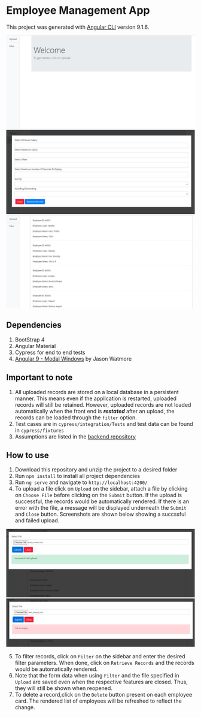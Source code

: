 # Employee Management App

This project was generated with [Angular CLI](https://github.com/angular/angular-cli) version 9.1.6.

![Landing Page Screenshot](src/assets/images/landingpage.jpg)![Filter Page](src/assets/images/filterPage.jpg)![Entries Page Screenshot](src/assets/images/entries.jpg)

## Dependencies

1. BootStrap 4
2. Angular Material
3. Cypress for end to end tests
4. [Angular 9 - Modal Windows](https://jasonwatmore.com/post/2020/05/14/angular-9-modal-windows) by Jason Watmore

## Important to note

1. All uploaded records are stored on a local database in a persistent manner. This means even if the application is restarted, uploaded records will still be retained. However, uploaded records are not loaded automatically when the front end is ***restated*** after an upload, the records can be loaded through the `filter` option.
2. Test cases are in `cypress/integration/Tests` and test data can be found in `cypress/fixtures`
3. Assumptions are listed in the [backend repository](https://github.com/NUSe0032202/employeeapp)

## How to use

1. Download this repository and unzip the project to a desired folder
2. Run `npm install` to install all project dependencies
3. Run `ng serve` and navigate to `http://localhost:4200/`
4. To upload a file click on `Upload` on the sidebar, attach a file by clicking on `Choose File` before clicking on the `Submit` button. If the upload is successful, the records would be automatically rendered. If there is an error with the file, a message will be displayed underneath the `Submit` and `Close` button. Screenshots are shown below showing a succssful and failed upload.

![Successful Upload](src/assets/images/successUpload.jpg)![Error Upload](src/assets/images/errorUpload.jpg)

5. To filter records, click on `Filter` on the sidebar and enter the desired filter parameters. When done, click on `Retrieve Records` and the records would be automatically rendered.
6. Note that the form data when using `Filter` and the file specified in `Upload` are saved even when the respective features are closed. Thus, they will still be shown when reopened.
7. To delete a record,click on the `Delete` button present on each employee card. The rendered list of employees will be refreshed to reflect the change.









